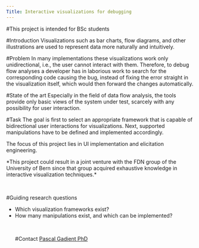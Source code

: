 ```yaml
---
Title: Interactive visualizations for debugging
---
```


#This project is intended for BSc students
<br><p>
#Introduction
Visualizations such as bar charts, flow diagrams, and other illustrations are used to represent data more naturally and intuitively.

#Problem
In many implementations these visualizations work only unidirectional, i.e., the user cannot interact with them.
Therefore, to debug flow analyses a developer has in laborious work to search for the corresponding code causing the bug, instead of fixing the error straight in the visualization itself, which would then forward the changes automatically.

#State of the art
Especially in the field of data flow analysis, the tools provide only basic views of the system under test, scarcely with any possibility for user interaction.

#Task
The goal is first to select an appropriate framework that is capable of bidirectional user interactions for visualizations.
Next, supported manipulations have to be defined and implemented accordingly.
<p>
The focus of this project lies in UI implementation and elicitation engineering.
<p>
*This project could result in a joint venture with the FDN group of the University of Bern since that group acquired exhaustive knowledge in interactive visualization techniques.*

<br><p>
#Guiding research questions

-  Which visualization frameworks exist?
-  How many manipulations exist, and which can be implemented?
<br><p><br></p>
#Contact 
[Pascal Gadient PhD](%base_url%/staff/PascalGadient)
